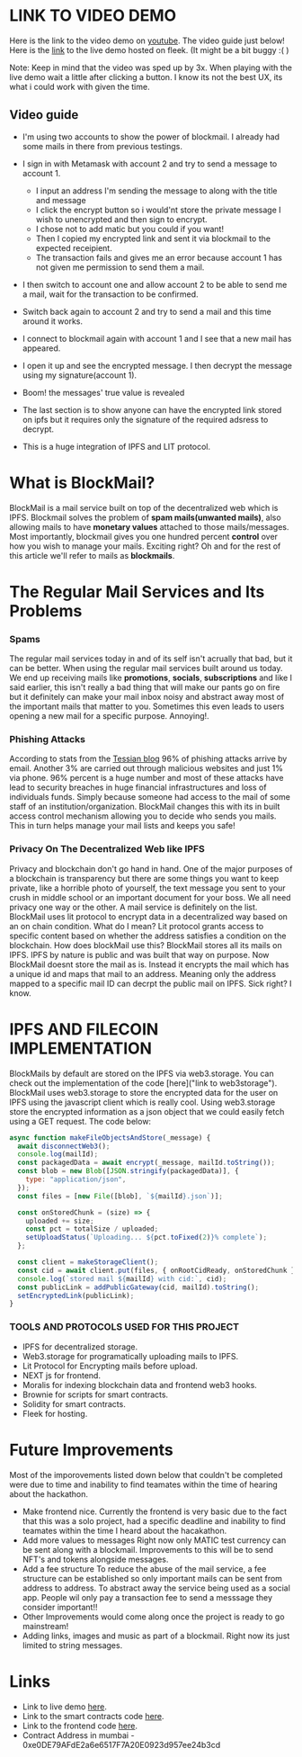 # LINK TO VIDEO DEMO
Here is the link to the video demo on [youtube](https://youtu.be/MAbMyI3uK1g). The video guide just below!
Here is the [link](https://restless-limit-8335.on.fleek.co) to the live demo hosted on fleek. (It might be a bit buggy :( )

Note: Keep in mind that the video was sped up by 3x. When playing with the live demo wait a little after clicking a button. I know its not the best UX, its what i could work with given the time.

## Video guide
- I'm using two accounts to show the power of blockmail. I already had some mails in there from previous testings.

- I sign in with Metamask with account 2 and try to send a message to account 1.
  - I input an address I'm sending the message to along with the title and message
  - I click the encrypt button so i would'nt store the private message I wish to unencrypted and then sign to encrypt.
  - I chose not to add matic but you could if you want!
  - Then I copied my encrypted link and sent it via blockmail to the expected receipient.
  - The transaction fails and gives me an error because account 1 has not given me permission to send them a mail.

- I then switch to account one and allow account 2 to be able to send me a mail, wait for the transaction to be confirmed.
- Switch back again to account 2 and try to send a mail and this time around it works.
- I connect to blockmail again with account 1 and I see that a new mail has appeared.
- I open it up and see the encrypted message. I then decrypt the message using my signature(account 1).
- Boom! the messages' true value is revealed

- The last section is to show anyone can have the encrypted link stored on ipfs but it requires only the signature of the required adsress to decrypt.
- This is a huge integration of IPFS and LIT protocol.



# What is BlockMail?

BlockMail is a mail service built on top of the decentralized web which is IPFS. Blockmail solves the problem of **spam mails(unwanted mails)**, also allowing mails to have **monetary values** attached to those mails/messages. Most importantly, blockmail gives you one hundred percent **control** over how you wish to manage your mails. Exciting right? Oh and for the rest of this article we'll refer to mails as **blockmails**.

# The Regular Mail Services and Its Problems

### Spams

The regular mail services today in and of its self isn't acrually that bad, but it can be better. When using the regular mail services built around us today. We end up receiving mails like **promotions**, **socials**, **subscriptions** and like I said earlier, this isn't really a bad thing that will make our pants go on fire but it definitely can make your mail inbox noisy and abstract away most of the important mails that matter to you. Sometimes this even leads to users opening a new mail for a specific purpose. Annoying!.

### Phishing Attacks

According to stats from the [Tessian blog](https://www.tessian.com/blog/phishing-statistics-2020/) 96% of phishing attacks arrive by email. Another 3% are carried out through malicious websites and just 1% via phone. 96% percent is a huge number and most of these attacks have lead to security breaches in huge financial infrastructures and loss of individuals funds. Simply because someone had access to the mail of some staff of an institution/organization. BlockMail changes this with its in built access control mechanism allowing you to decide who sends you mails. This in turn helps manage your mail lists and keeps you safe!

### Privacy On The Decentralized Web like IPFS

Privacy and blockchain don't go hand in hand. One of the major purposes of a blockchain is transparency but there are some things you want to keep private, like a horrible photo of yourself, the text message you sent to your crush in middle school or an important document for your boss. We all need privacy one way or the other. A mail service is definitely on the list. BlockMail uses lit protocol to encrypt data in a decentralized way based on an on chain condition.
What do I mean? Lit protocol grants access to specific content based on whether the address satisfies a condition on the blockchain. How does blockMail use this? BlockMail stores all its mails on IPFS. IPFS by nature is public and was built that way on purpose. Now BlockMail doesnt store the mail as is. Instead it encrypts the mail which has a unique id and maps that mail to an address. Meaning only the address mapped to a specific mail ID can decrpt the public mail on IPFS. Sick right? I know.

# IPFS AND FILECOIN IMPLEMENTATION

BlockMails by default are stored on the IPFS via web3.storage. You can check out the implementation of the code [here]("link to web3storage"). BlockMail uses web3.storage to store the encrypted data for the user on IPFS using the javascript client which is really cool. Using web3.storage store the encrypted information as a json object that we could easily fetch using a GET request.
The code below:

```js
async function makeFileObjectsAndStore(_message) {
  await disconnectWeb3();
  console.log(mailId);
  const packagedData = await encrypt(_message, mailId.toString());
  const blob = new Blob([JSON.stringify(packagedData)], {
    type: "application/json",
  });
  const files = [new File([blob], `${mailId}.json`)];

  const onStoredChunk = (size) => {
    uploaded += size;
    const pct = totalSize / uploaded;
    setUploadStatus(`Uploading... ${pct.toFixed(2)}% complete`);
  };

  const client = makeStorageClient();
  const cid = await client.put(files, { onRootCidReady, onStoredChunk });
  console.log(`stored mail ${mailId} with cid:`, cid);
  const publicLink = addPublicGateway(cid, mailId).toString();
  setEncryptedLink(publicLink);
}
```

### TOOLS AND PROTOCOLS USED FOR THIS PROJECT

- IPFS for decentralized storage.
- Web3.storage for programatically uploading mails to IPFS.
- Lit Protocol for Encrypting mails before upload.
- NEXT js for frontend.
- Moralis for indexing blockchain data and frontend web3 hooks.
- Brownie for scripts for smart contracts.
- Solidity for smart contracts.
- Fleek for hosting.

# Future Improvements

Most of the imporovements listed down below that couldn't be completed were due to time and inability to find teamates within the time of hearing about the hackathon.

- Make frontend nice.
  Currently the frontend is very basic due to the fact that this was a solo project, had a specific deadline and inability to find teamates within the time I heard about the hacakathon.
- Add more values to messages
  Right now only MATIC test currency can be sent along with a blockmail. Improvements to this will be to send NFT's and tokens alongside messages.
- Add a fee structure
  To reduce the abuse of the mail service, a fee structure can be established so only important mails can be sent from address to address. To abstract away the service being used as a social app. People wil only pay a transaction fee to send a messsage they consider important!!
- Other Improvements would come along once the project is ready to go mainstream!
- Adding links, images and music as part of a blockmail. Right now its just limited to string messages.

# Links
- Link to live demo [here](https://restless-limit-8335.on.fleek.co).
- Link to the smart contracts code [here](https://github.com/franfran20/blockmail_smart_contracts_testnet).
- Link to the frontend code [here](https://github.com/franfran20/block_mail_project).
- Contract Address in mumbai - 0xe0DE79AFdE2a6e6517F7A20E0923d957ee24b3cd
